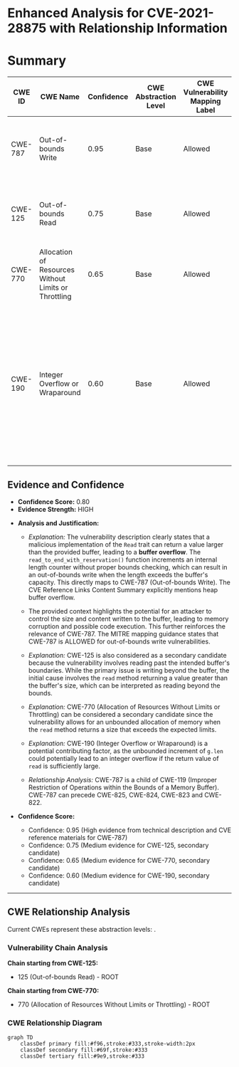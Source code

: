 # Enhanced Analysis for CVE-2021-28875 with Relationship Information

# Summary
| CWE ID | CWE Name | Confidence | CWE Abstraction Level | CWE Vulnerability Mapping Label | CWE-Vulnerability Mapping Notes |
|---|---|---|---|---|---|
| CWE-787 | Out-of-bounds Write | 0.95 | Base | Allowed | The product writes data past the end, or before the beginning, of the intended buffer. |
| CWE-125 | Out-of-bounds Read | 0.75 | Base | Allowed | The product reads data past the end, or before the beginning, of the intended buffer. |
| CWE-770 | Allocation of Resources Without Limits or Throttling | 0.65 | Base | Allowed | Allocation of Resources Without Limits or Throttling |
| CWE-190 | Integer Overflow or Wraparound | 0.60 | Base | Allowed | The product performs a calculation that can produce an integer overflow or wraparound when the logic assumes that the resulting value will always be larger than the original value. |

## Evidence and Confidence

*   **Confidence Score:** 0.80
*   **Evidence Strength:** HIGH

- **Analysis and Justification:**
  - *Explanation:* The vulnerability description clearly states that a malicious implementation of the `Read` trait can return a value larger than the provided buffer, leading to a **buffer overflow**. The `read_to_end_with_reservation()` function increments an internal length counter without proper bounds checking, which can result in an out-of-bounds write when the length exceeds the buffer's capacity. This directly maps to CWE-787 (Out-of-bounds Write). The CVE Reference Links Content Summary explicitly mentions heap buffer overflow.
  - The provided context highlights the potential for an attacker to control the size and content written to the buffer, leading to memory corruption and possible code execution. This further reinforces the relevance of CWE-787. The MITRE mapping guidance states that CWE-787 is ALLOWED for out-of-bounds write vulnerabilities.
  - *Explanation:* CWE-125 is also considered as a secondary candidate because the vulnerability involves reading past the intended buffer's boundaries. While the primary issue is writing beyond the buffer, the initial cause involves the `read` method returning a value greater than the buffer's size, which can be interpreted as reading beyond the bounds.
  - *Explanation:* CWE-770 (Allocation of Resources Without Limits or Throttling) can be considered a secondary candidate since the vulnerability allows for an unbounded allocation of memory when the `read` method returns a size that exceeds the expected limits.
  - *Explanation:* CWE-190 (Integer Overflow or Wraparound) is a potential contributing factor, as the unbounded increment of `g.len` could potentially lead to an integer overflow if the return value of `read` is sufficiently large.

  - *Relationship Analysis:* CWE-787 is a child of CWE-119 (Improper Restriction of Operations within the Bounds of a Memory Buffer). CWE-787 can precede CWE-825, CWE-824, CWE-823 and CWE-822.

- **Confidence Score:**
  - Confidence: 0.95 (High evidence from technical description and CVE reference materials for CWE-787)
  - Confidence: 0.75 (Medium evidence for CWE-125, secondary candidate)
  - Confidence: 0.65 (Medium evidence for CWE-770, secondary candidate)
  - Confidence: 0.60 (Medium evidence for CWE-190, secondary candidate)

---


## CWE Relationship Analysis

Current CWEs represent these abstraction levels: .


### Vulnerability Chain Analysis

**Chain starting from CWE-125:**
- 125 (Out-of-bounds Read) - ROOT


**Chain starting from CWE-770:**
- 770 (Allocation of Resources Without Limits or Throttling) - ROOT



### CWE Relationship Diagram

```mermaid
graph TD
    classDef primary fill:#f96,stroke:#333,stroke-width:2px
    classDef secondary fill:#69f,stroke:#333
    classDef tertiary fill:#9e9,stroke:#333
```
